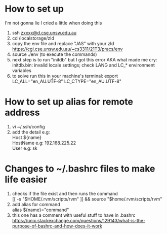 # How to set up 
I'm not gonna lie I cried a little when doing this
1. ssh zxxxx@d.cse.unsw.edu.au
2. cd /localstorage/zId
3. copy the env file and replace "JAS" with your zId https://cgi.cse.unsw.edu.au/~cs3311/21T3/pracs/env
4. source ./env (to execute the commands)
5. next step is to run "initdb" but I got this error AKA what made me cry: initdb.bin: invalid locale settings; check LANG and LC_* environment variables 
6. to solve run this in your machine's terminal: export LC_ALL="en_AU.UTF-8"  LC_CTYPE="en_AU.UTF-8"


# How to set up alias for remote address
1. vi ~/.ssh/config
2. add the detail
e.g:\
Host ${name}\
    HostName e.g: 192.168.225.22\
    User e.g: sk

# Changes to ~/.bashrc files to make life easier
1. checks if the file exist and then runs the command\
 [[ -s "$HOME/.rvm/scripts/rvm" ]] && source "$home/.rvm/scripts/rvm"
2. add alias for command\
alias ${name}="command" 
3. this one has a comment with useful stuff to have in .bashrc\
https://unix.stackexchange.com/questions/129143/what-is-the-purpose-of-bashrc-and-how-does-it-work

